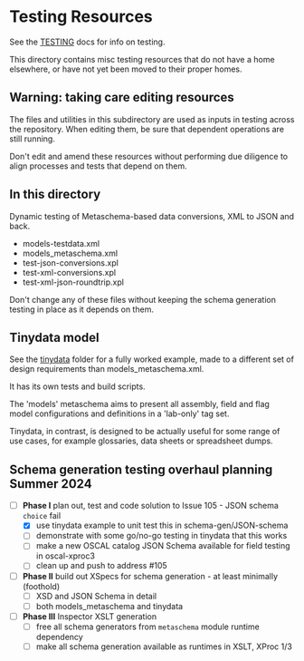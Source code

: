 # Testing Resources

See the [TESTING](../TESTING.md) docs for info on testing.

This directory contains misc testing resources that do not have a home elsewhere, or have not yet been moved to their proper homes.

## Warning: taking care editing resources

The files and utilities in this subdirectory are used as inputs in testing across the repository. When editing them, be sure that dependent operations are still running.

Don't edit and amend these resources without performing due diligence to align processes and tests that depend on them.

## In this directory


Dynamic testing of Metaschema-based data conversions, XML to JSON and back.

- models-testdata.xml
- models_metaschema.xml
- test-json-conversions.xpl
- test-xml-conversions.xpl
- test-xml-json-roundtrip.xpl

Don't change any of these files without keeping the schema generation testing in place as it depends on them.

## Tinydata model

See the [tinydata](./tinydata) folder for a fully worked example, made to a different set of design requirements than models_metaschema.xml.

It has its own tests and build scripts.

The 'models' metaschema aims to present all assembly, field and flag model configurations and definitions in a 'lab-only' tag set.

Tinydata, in contrast, is designed to be actually useful for some range of use cases, for example glossaries, data sheets or spreadsheet dumps.

## Schema generation testing overhaul planning Summer 2024

- [ ] **Phase I** plan out, test and code solution to Issue 105 - JSON schema `choice` fail
  - [x] use tinydata example to unit test this in schema-gen/JSON-schema
  - [ ] demonstrate with some go/no-go testing in tinydata that this works
  - [ ] make a new OSCAL catalog JSON Schema available for field testing in oscal-xproc3
  - [ ] clean up and push to address #105
- [ ] **Phase II** build out XSpecs for schema generation - at least minimally (foothold)
  - [ ] XSD and JSON Schema in detail
  - [ ] both models_metaschema and tinydata
- [ ] **Phase III** Inspector XSLT generation
  - [ ] free all schema generators from `metaschema` module runtime dependency
  - [ ] make all schema generation available as runtimes in XSLT, XProc 1/3
